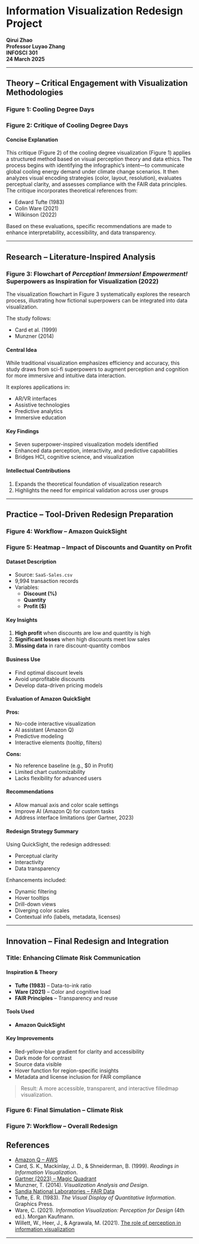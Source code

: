 # Information Visualization Redesign Project

**Qirui Zhao**  
**Professor Luyao Zhang**  
**INFOSCI 301**  
**24 March 2025**

---

## Theory – Critical Engagement with Visualization Methodologies

### Figure 1: Cooling Degree Days  
### Figure 2: Critique of Cooling Degree Days

#### Concise Explanation

This critique (Figure 2) of the cooling degree visualization (Figure 1) applies a structured method based on visual perception theory and data ethics. The process begins with identifying the infographic’s intent—to communicate global cooling energy demand under climate change scenarios. It then analyzes visual encoding strategies (color, layout, resolution), evaluates perceptual clarity, and assesses compliance with the FAIR data principles. The critique incorporates theoretical references from:

- Edward Tufte (1983)  
- Colin Ware (2021)  
- Wilkinson (2022)

Based on these evaluations, specific recommendations are made to enhance interpretability, accessibility, and data transparency.


---

## Research – Literature-Inspired Analysis

### Figure 3: Flowchart of *Perception! Immersion! Empowerment!* Superpowers as Inspiration for Visualization (2022)

The visualization flowchart in Figure 3 systematically explores the research process, illustrating how fictional superpowers can be integrated into data visualization.

The study follows:
- Card et al. (1999)
- Munzner (2014)

#### Central Idea

While traditional visualization emphasizes efficiency and accuracy, this study draws from sci-fi superpowers to augment perception and cognition for more immersive and intuitive data interaction.

It explores applications in:
- AR/VR interfaces  
- Assistive technologies  
- Predictive analytics  
- Immersive education  

#### Key Findings

- Seven superpower-inspired visualization models identified
- Enhanced data perception, interactivity, and predictive capabilities
- Bridges HCI, cognitive science, and visualization

#### Intellectual Contributions

1. Expands the theoretical foundation of visualization research  
2. Highlights the need for empirical validation across user groups  

---

## Practice – Tool-Driven Redesign Preparation

### Figure 4: Workflow – Amazon QuickSight  
### Figure 5: Heatmap – Impact of Discounts and Quantity on Profit

#### Dataset Description

- Source: `SaaS-Sales.csv`  
- 9,994 transaction records  
- Variables:
  - **Discount (%)**
  - **Quantity**
  - **Profit ($)**

#### Key Insights

1. **High profit** when discounts are low and quantity is high  
2. **Significant losses** when high discounts meet low sales  
3. **Missing data** in rare discount-quantity combos

#### Business Use

- Find optimal discount levels  
- Avoid unprofitable discounts  
- Develop data-driven pricing models

#### Evaluation of Amazon QuickSight

**Pros:**
- No-code interactive visualization  
- AI assistant (Amazon Q)  
- Predictive modeling  
- Interactive elements (tooltip, filters)

**Cons:**
- No reference baseline (e.g., $0 in Profit)  
- Limited chart customizability  
- Lacks flexibility for advanced users

#### Recommendations

- Allow manual axis and color scale settings  
- Improve AI (Amazon Q) for custom tasks  
- Address interface limitations (per Gartner, 2023)

#### Redesign Strategy Summary

Using QuickSight, the redesign addressed:
- Perceptual clarity  
- Interactivity  
- Data transparency

Enhancements included:
- Dynamic filtering  
- Hover tooltips  
- Drill-down views  
- Diverging color scales  
- Contextual info (labels, metadata, licenses)

---

## Innovation – Final Redesign and Integration

### Title: **Enhancing Climate Risk Communication**

#### Inspiration & Theory

- **Tufte (1983)** – Data-to-ink ratio  
- **Ware (2021)** – Color and cognitive load  
- **FAIR Principles** – Transparency and reuse

#### Tools Used

- **Amazon QuickSight**

#### Key Improvements

- Red-yellow-blue gradient for clarity and accessibility  
- Dark mode for contrast  
- Source data visible  
- Hover function for region-specific insights  
- Metadata and license inclusion for FAIR compliance  

> Result: A more accessible, transparent, and interactive filledmap visualization.

### Figure 6: Final Simulation – Climate Risk  
### Figure 7: Workflow – Overall Redesign

## References
- [Amazon Q – AWS](https://aws.amazon.com/cn/q/)  
- Card, S. K., Mackinlay, J. D., & Shneiderman, B. (1999). *Readings in Information Visualization*.
- [Gartner (2023) – Magic Quadrant](https://www.gartner.com)
- Munzner, T. (2014). *Visualization Analysis and Design*.
- [Sandia National Laboratories – FAIR Data](https://www.sandia.gov/fairer-data)
- Tufte, E. R. (1983). *The Visual Display of Quantitative Information*. Graphics Press.  
- Ware, C. (2021). *Information Visualization: Perception for Design* (4th ed.). Morgan Kaufmann.  
- Willett, W., Heer, J., & Agrawala, M. (2021). [The role of perception in information visualization](https://doi.org/10.1109/TVCG.2021.3049999)

---
